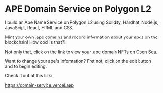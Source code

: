 
# APE Domain Service on Polygon L2

I build an Ape Name Service on Polygon L2 using Solidity, Hardhat, Node.js, JavaScipt, React, HTML and CSS.

Mint your own .ape domains and record information about your apes on the blockchain! How cool is that?!

Not only that, click on the link to view your .ape domain NFTs on Open Sea.

Want to change your ape's information? Fret not, click on the edit button and to begin editing.

Check it out at this link:

https://domain-service.vercel.app

